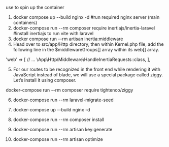 

use to spin up the container

1. docker compose up --build nginx -d #run required nginx server (main containers)
2. docker-compose run --rm composer require inertiajs/inertia-laravel #install inertiajs to run vite with laravel
3. docker compose run --rm artisan inertia:middleware
4. Head over to src/app/Http directory, then within Kernel.php file, add the following line in the $middlewareGroups[] array within its web[] array.

'web' => [
  // ...
  \App\Http\Middleware\HandleInertiaRequests::class,
],

5. For our routes to be recognized in the front end while rendering it with JavaScript instead of blade, we will use a special package called ziggy. Let’s install it using composer.

docker-compose run --rm composer require tightenco/ziggy

6. docker-compose run --rm laravel-migrate-seed

7. docker-compose up --build nginx -d

8. docker-compose run --rm composer install

9. docker-compose run --rm artisan key:generate
10. docker-compose run --rm artisan optimize